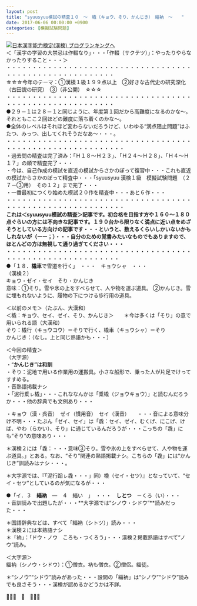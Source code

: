 ```yaml
---
layout: post
title: "syuusyuu模試の精査１０　～　橇（キョウ、そり、かんじき）　緇衲　～　　"
date: 2017-06-06 00:00:00 +0900
categories: [模擬試験問題]
---
```


[![](/syuusyuu9701/assets/images/syuusyuu模試の精査１０-～-橇（キョウ、そり、かんじき）-緇衲-～--br_c_3028_1.gif)](http://blog.with2.net/link.php?1659096:3028 "日本漢字能力検定(漢検) ブログランキングへ")[日本漢字能力検定(漢検) ブログランキングへ](http://blog.with2.net/link.php?1659096:3028)  
＜「漢字の学習の大禁忌は作輟なり」・・・「作輟（サクテツ）」：やったりやらなかったりすること・・・＞  
・・・・・・・・・・・・・・・・・・・・・・・・・・・・・・・・・・・・・・・・・・・・・・・・・・・・・・・・・  
☆☆☆今年のテーマ：①漢検１級１９９点以上　②好きな古代史の研究深化（古田説の研究）　③（非公開）　☆☆☆　　  
・・・・・・・・・・・・・・・・・・・・・・・・・・・・・・・・・・・・・・・・・・・・・・・・・・・・・・・・・  
●２９－１は２８－１と同じように、年度第１回だから高難度になるのかな～。それともここ２回ほどの難度に落ち着くのかな～。  
●全体のレベルはそれほど変わらないだろうけど、いわゆる“満点阻止問題”はふたつ、みっつ、出してくれそうだなあ～・・・。  
・・・・・・・・・・・・・・・・・・・・・・・・・・・・・・・・・・・・・・・・・・・・・・・・・・・・・・・・・・・  
・過去問の精査は完了済み：「Ｈ１８～Ｈ２３」、「Ｈ２４～Ｈ２８」、「Ｈ４～Ｈ１７」の順で精査完了・・・  
・今は、自己作成の模試を直近の模試からさかのぼって復習中・・・これも直近の模試からさかのぼって精査中・・・「syuusyuu 漢検１級　模擬試験問題　（２７－③用）　その１２」まで完了・・・  
・一番最初につくり始めた模試２０作を精査中・・・あと６作・・・  
・・・・・・・・・・・・・・・・・・・・・・・・・・・・・・・・・・・・・・・・・・・・・・・・・・・・・・・・・・・  
**これは＜syuusyuu模試の精査＞記事です。初合格を目指す方や１６０～１８０点ぐらいの方には不向きな記事です。１９０台から限りなく満点に近い点をめざそうとしている方向けの記事です・・・というと、数えるくらいしかいないかもしれないが（ーー；）・・・自分のための覚書みたいなものでもありますので、ほとんどの方は無視して通り過ぎてください・・・**  
・・・・・・・・・・・・・・・・・・・・・・・・・・・・・・・・・・・・・・・・・・・・・・・・・・・・・・・・・・  
●「１８．**橇車**で雪道を行く」　・・・　キョウシャ　・・・  
（漢検２）  
キョウ・ゼイ・セイ　そり・かんじき  
意味：①そり。雪や氷の上をすべらせて、人や物を運ぶ道具。 ②かんじき。雪に埋もれないように、履物の下につける歩行用の道具。  
  
＜以前のメモ＞（たぶん、大漢和）  
＜橇：キョウ、セイ、ゼイ、そり、かんじき＞　　＊今は多くは「そり」の意で用いられる語（大漢和）  
そり：橇行（キョウコウ）＝そりで行く、橇車（キョウシャ）＝そり  
かんじき：（なし。上と同じ熟語かも・・・）  
  
＜今回の精査＞  
（大字源）  
・“**かんじき”は和訓**  
・そり：泥地で用いる作業用の運搬具。小さな船形で、乗った人が片足でけってすすめる。  
・音熟語掲載ナシ  
・「泥行乗ㇾ橇」・・・これななんかは「乗橇（ジョウキョウ）」と読むんだろうか・・・他の辞典でも文例あり・・・  
  
・キョウ（漢・呉音）　ゼイ（慣用音）　セイ（漢音）　　・・・音による意味分け不明・・・たぶん「ゼイ、セイ」は「毳：セイ、ゼイ、むくげ、にこげ、けば、やわ（らかい）、そり」に通じているんだろうが・・・こっちの「毳」にも“そり”の意味あり・・・  
  
＊漢検２には「毳：・・・意味③そり。雪や氷の上をすべらせて、人や物を運ぶ道具。」とある。なお、“そり”関連の熟語掲載ナシ。こちらの「毳」には“かんじき”訓読みはナシ・・・。  
  
＊大字源では、『「泥行蹈ㇾ毳・・・」同）橇（セイ・セツ）』となっていて、“セイ・セツ”としているのが気になるが・・・  
  
●「イ．３　**緇衲**　―　４　緇い　」　・・・　**しとつ**　－くろ（い）・・・  
・音訓読みで出題したが・・・**大字源では“シノウ・シドウ”**読みだった・・・  
  
＊国語辞典などは、すべて「緇衲（シトツ）」読み・・・  
＊漢検２には本熟語ナシ  
＊「衲」：「ドウ・ノウ　ころも・つくろう」・・・漢検２掲載熟語はすべて“ノウ”読み。  
  
＜大字源＞  
緇衲（シノウ・シドウ）：①僧衣。衲も僧衣。②僧侶。緇徒。  
  
＊“シノウ”“シドウ”読みがあった・・・設問の「緇衲」は“シノウ”“シドウ”読みでも良さそう・・・漢検が認めるかどうかは不詳。  
  
👋👋👋　🐔　👋👋👋  
